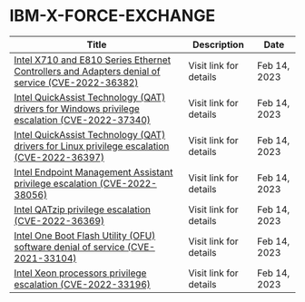 

# IBM-X-FORCE-EXCHANGE

 |Title|Description|Date|
 |---|---|---|
 |[Intel X710 and E810 Series Ethernet Controllers and Adapters denial of service (CVE-2022-36382)](https://exchange.xforce.ibmcloud.com/activity/list?filter=Vulnerabilities)|Visit link for details|Feb 14, 2023|
 |[Intel QuickAssist Technology (QAT) drivers for Windows privilege escalation (CVE-2022-37340)](https://exchange.xforce.ibmcloud.com/activity/list?filter=Vulnerabilities)|Visit link for details|Feb 14, 2023|
 |[Intel QuickAssist Technology (QAT) drivers for Linux privilege escalation (CVE-2022-36397)](https://exchange.xforce.ibmcloud.com/activity/list?filter=Vulnerabilities)|Visit link for details|Feb 14, 2023|
 |[Intel Endpoint Management Assistant privilege escalation (CVE-2022-38056)](https://exchange.xforce.ibmcloud.com/activity/list?filter=Vulnerabilities)|Visit link for details|Feb 14, 2023|
 |[Intel QATzip privilege escalation (CVE-2022-36369)](https://exchange.xforce.ibmcloud.com/activity/list?filter=Vulnerabilities)|Visit link for details|Feb 14, 2023|
 |[Intel One Boot Flash Utility (OFU) software denial of service (CVE-2021-33104)](https://exchange.xforce.ibmcloud.com/activity/list?filter=Vulnerabilities)|Visit link for details|Feb 14, 2023|
 |[Intel Xeon processors privilege escalation (CVE-2022-33196)](https://exchange.xforce.ibmcloud.com/activity/list?filter=Vulnerabilities)|Visit link for details|Feb 14, 2023|
 
